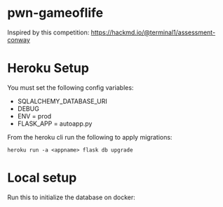 # pwn-gameoflife
Inspired by this competition: https://hackmd.io/@terminal1/assessment-conway


# Heroku Setup
You must set the following config variables:
* SQLALCHEMY_DATABASE_URI
* DEBUG
* ENV = prod
* FLASK_APP = autoapp.py

From the heroku cli run the following to apply migrations:
```
heroku run -a <appname> flask db upgrade
```


# Local setup
Run this to initialize the database on docker:
```

```